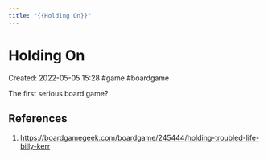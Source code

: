 ```yaml
---
title: "{{Holding On}}"
---
```

# Holding On

Created: 2022-05-05 15:28
#game #boardgame

The first serious board game?
## References
1. https://boardgamegeek.com/boardgame/245444/holding-troubled-life-billy-kerr

